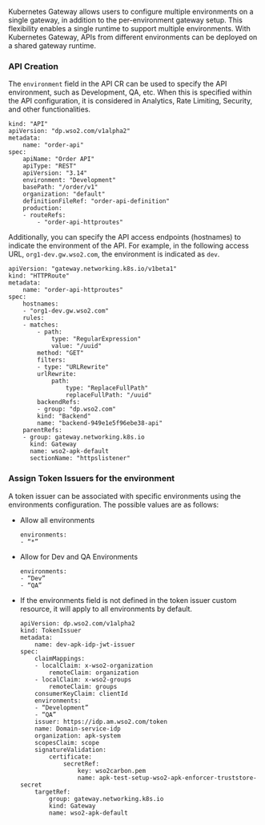 
Kubernetes Gateway allows users to configure multiple environments on a single gateway, in addition to the per-environment gateway setup. This flexibility enables a single runtime to support multiple environments. With Kubernetes Gateway, APIs from different environments can be deployed on a shared gateway runtime.

### API Creation

The `environment` field in the API CR can be used to specify the API environment, such as Development, QA, etc. When this is specified within the API configuration, it is considered in Analytics, Rate Limiting, Security, and other functionalities.

```
kind: "API"
apiVersion: "dp.wso2.com/v1alpha2"
metadata:
    name: "order-api"
spec:
    apiName: "Order API"
    apiType: "REST"
    apiVersion: "3.14"
    environment: "Development"
    basePath: "/order/v1"
    organization: "default"
    definitionFileRef: "order-api-definition"
    production:
    - routeRefs:
        - "order-api-httproutes"
```

Additionally, you can specify the API access endpoints (hostnames) to indicate the environment of the API. For example, in the following access URL, `org1-dev.gw.wso2.com`, the environment is indicated as `dev`.

```
apiVersion: "gateway.networking.k8s.io/v1beta1"
kind: "HTTPRoute"
metadata:
    name: "order-api-httproutes"
spec:
    hostnames:
    - "org1-dev.gw.wso2.com"
    rules:
    - matches:
        - path:
            type: "RegularExpression"
            value: "/uuid"
        method: "GET"
        filters:
        - type: "URLRewrite"
        urlRewrite:
            path:
                type: "ReplaceFullPath"
                replaceFullPath: "/uuid"
        backendRefs:
        - group: "dp.wso2.com"
        kind: "Backend"
        name: "backend-949e1e5f96ebe38-api"
    parentRefs:
    - group: gateway.networking.k8s.io
      kind: Gateway
      name: wso2-apk-default
      sectionName: "httpslistener"
```

### Assign Token Issuers for the environment

A token issuer can be associated with specific environments using the environments configuration. The possible values are as follows:

- Allow all environments

    ```
    environments:
    - “*”
    ```

- Allow for Dev and QA Environments

    ```
    environments:
    - “Dev”
    - “QA”
    ```

- If the environments field is not defined in the token issuer custom resource, it will apply to all environments by default.


    ```
    apiVersion: dp.wso2.com/v1alpha2
    kind: TokenIssuer
    metadata:
        name: dev-apk-idp-jwt-issuer
    spec:
        claimMappings:
        - localClaim: x-wso2-organization
            remoteClaim: organization
        - localClaim: x-wso2-groups
            remoteClaim: groups
        consumerKeyClaim: clientId
        environments:
        - “Development”
        - “QA”
        issuer: https://idp.am.wso2.com/token
        name: Domain-service-idp
        organization: apk-system
        scopesClaim: scope
        signatureValidation:
            certificate:
                secretRef:
                    key: wso2carbon.pem
                    name: apk-test-setup-wso2-apk-enforcer-truststore-secret
        targetRef:
            group: gateway.networking.k8s.io
            kind: Gateway
            name: wso2-apk-default
    ```